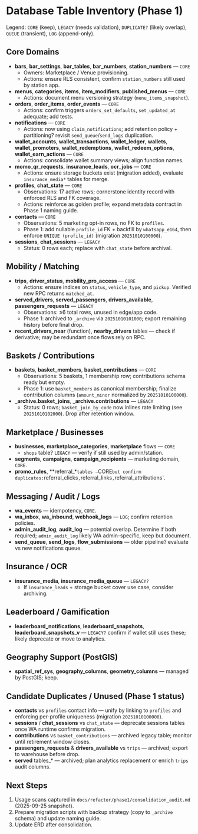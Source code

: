 # Database Table Inventory (Phase 1)

Legend: `CORE` (keep), `LEGACY` (needs validation), `DUPLICATE?` (likely
overlap), `QUEUE` (transient), `LOG` (append-only).

## Core Domains

- **bars**, **bar_settings**, **bar_tables**, **bar_numbers**,
  **station_numbers** — `CORE`
  - Owners: Marketplace / Venue provisioning.
  - Actions: ensure RLS consistent, confirm `station_numbers` still used by
    station app.
- **menus**, **categories**, **items**, **item_modifiers**, **published_menus**
  — `CORE`
  - Actions: document menu versioning strategy (`menu_items_snapshot`).
- **orders**, **order_items**, **order_events** — `CORE`
  - Actions: confirm triggers `orders_set_defaults`, `set_updated_at` adequate;
    add tests.
- **notifications** — `CORE`
  - Actions: now using `claim_notifications`; add retention policy +
    partitioning? revisit `send_queue`/`send_logs` duplication.
- **wallet_accounts**, **wallet_transactions**, **wallet_ledger**, **wallets**,
  **wallet_promoters**, **wallet_redemptions**, **wallet_redeem_options**,
  **wallet_earn_actions** — `CORE`
  - Actions: consolidate wallet summary views; align function names.
- **momo_qr_requests**, **insurance_leads**, **ocr_jobs** — `CORE`
  - Actions: ensure storage buckets exist (migration added), evaluate
    `insurance_media*` tables for merge.
- **profiles**, **chat_state** — `CORE`
  - Observations: 17 active rows; cornerstone identity record with enforced RLS
    and FK coverage.
  - Actions: reinforce as golden profile; expand metadata contract in Phase 1
    naming guide.
- **contacts** — `CORE`
  - Observations: 5 marketing opt-in rows, no FK to `profiles`.
  - Phase 1: add nullable `profile_id` FK + backfill by `whatsapp_e164`, then
    enforce `UNIQUE (profile_id)` (migration `20251010100000`).
- **sessions**, **chat_sessions** — `LEGACY`
  - Status: 0 rows each; replace with `chat_state` before archival.

## Mobility / Matching

- **trips**, **driver_status**, **mobility_pro_access** — `CORE`
  - Actions: ensure indices on `status`, `vehicle_type`, and `pickup`. Verified
    new RPC returns `matched_at`.
- **served_drivers**, **served_passengers**, **drivers_available**,
  **passengers_requests** — `LEGACY`
  - Observations: ≤6 total rows, unused in edge/app code.
  - Phase 1: archived to `_archive` via `20251010101000`; export remaining
    history before final drop.
- **recent_drivers_near** (function), **nearby_drivers** tables — check if
  derivative; may be redundant once flows rely on RPC.

## Baskets / Contributions

- **baskets**, **basket_members**, **basket_contributions** — `CORE`
  - Observations: 5 baskets, 1 membership row; contributions schema ready but
    empty.
  - Phase 1: use `basket_members` as canonical membership; finalize contribution
    columns (`amount_minor` normalized by `20251010100000`).
- **_archive.basket_joins**, **_archive.contributions** — `LEGACY`
  - Status: 0 rows; `basket_join_by_code` now inlines rate limiting (see
    `20251010102000`). Drop after retention window.

## Marketplace / Businesses

- **businesses**, **marketplace_categories**, **marketplace** flows — `CORE`
  - `shops` table? `LEGACY` — verify if still used by admin/station.
- **segments**, **campaigns**, **campaign_recipients** — marketing domain,
  `CORE`.
- **promo_rules**,
  **referral_*`tables —`CORE`but confirm duplicates:`referral_clicks`,`referral_links`,`referral_attributions`.

## Messaging / Audit / Logs

- **wa_events** — idempotency, `CORE`.
- **wa_inbox**, **wa_inbound**, **webhook_logs** — `LOG`; confirm retention
  policies.
- **admin_audit_log**, **audit_log** — potential overlap. Determine if both
  required; `admin_audit_log` likely WA admin-specific, keep but document.
- **send_queue**, **send_logs**, **flow_submissions** — older pipeline? evaluate
  vs new notifications queue.

## Insurance / OCR

- **insurance_media**, **insurance_media_queue** — `LEGACY?`
  - If `insurance_leads` + storage bucket cover use case, consider archiving.

## Leaderboard / Gamification

- **leaderboard_notifications**, **leaderboard_snapshots**,
  **leaderboard_snapshots_v** — `LEGACY?` confirm if wallet still uses these;
  likely deprecate or move to analytics.

## Geography Support (PostGIS)

- **spatial_ref_sys**, **geography_columns**, **geometry_columns** — managed by
  PostGIS; keep.

## Candidate Duplicates / Unused (Phase 1 status)

- **contacts** vs `profiles` contact info — unify by linking to `profiles` and
  enforcing per-profile uniqueness (migration `20251010100000`).
- **sessions** / **chat_sessions** vs `chat_state` — deprecate sessions tables
  once WA runtime confirms migration.
- **contributions** vs `basket_contributions` — archived legacy table; monitor
  until retirement window closes.
- **passengers_requests** & **drivers_available** vs `trips` — archived; export
  to warehouse before drop.
- **served** tables_* — archived; plan analytics replacement or enrich `trips`
  audit columns.

## Next Steps

1. Usage scans captured in `docs/refactor/phase1/consolidation_audit.md`
   (2025-09-25 snapshot).
2. Prepare migration scripts with backup strategy (copy to `_archive` schema)
   and update naming guide.
3. Update ERD after consolidation.
